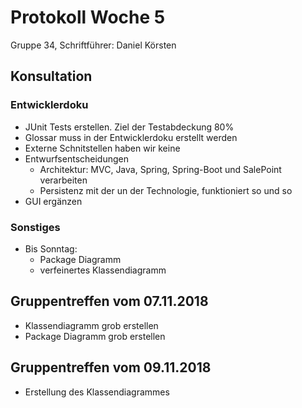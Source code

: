 # Protokoll Woche 5

Gruppe 34, Schriftführer: Daniel Körsten

## Konsultation

### Entwicklerdoku

- JUnit Tests erstellen. Ziel der Testabdeckung 80%
- Glossar muss in der Entwicklerdoku erstellt werden
- Externe Schnitstellen haben wir keine
- Entwurfsentscheidungen
	- Architektur: MVC, Java, Spring, Spring-Boot und SalePoint verarbeiten
	- Persistenz mit der un der Technologie, funktioniert so und so
- GUI ergänzen

### Sonstiges

- Bis Sonntag:
	- Package Diagramm
	- verfeinertes Klassendiagramm

## Gruppentreffen vom 07.11.2018

- Klassendiagramm grob erstellen
- Package Diagramm grob erstellen

## Gruppentreffen vom 09.11.2018

- Erstellung des Klassendiagrammes
